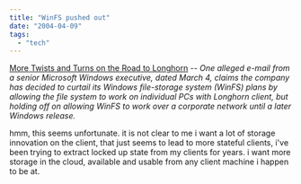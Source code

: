 ```yaml
---
title: "WinFS pushed out"
date: "2004-04-09"
tags: 
  - "tech"
---
```


[More Twists and Turns on the Road to Longhorn](http://www.microsoft-watch.com/article2/0,4248,1565118,00.asp?kc=MWRSS02129TX1K0000535 "More Twists and Turns on the Road to Longhorn") -- _One alleged e-mail from a senior Microsoft Windows executive, dated March 4, claims the company has decided to curtail its Windows file-storage system (WinFS) plans by allowing the file system to work on individual PCs with Longhorn client, but holding off on allowing WinFS to work over a corporate network until a later Windows release._

hmm, this seems unfortunate. it is not clear to me i want a lot of storage innovation on the client, that just seems to lead to more stateful clients, i've been trying to extract locked up state from my clients for years. i want more storage in the cloud, available and usable from any client machine i happen to be at.
